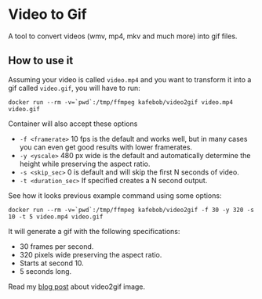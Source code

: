 # Video to Gif

A tool to convert videos (wmv, mp4, mkv and much more) into gif files.

## How to use it

Assuming your video is called `video.mp4` and you want to transform it into a gif called `video.gif`, you will have to run:

```
docker run --rm -v=`pwd`:/tmp/ffmpeg kafebob/video2gif video.mp4 video.gif
```

Container will also accept these options

* `-f <framerate>` 10 fps is the default and works well, but in many cases you can even get good results with lower framerates.
* `-y <yscale>` 480 px wide is the default and automatically determine the height while preserving the aspect ratio.
* `-s <skip_sec>` 0 is default and will skip the first N seconds of video.
* `-t <duration_sec>` If specified creates a N second output.

See how it looks previous example command using some options:

```
docker run --rm -v=`pwd`:/tmp/ffmpeg kafebob/video2gif -f 30 -y 320 -s 10 -t 5 video.mp4 video.gif
```

It will generate a gif with the following specifications:

* 30 frames per second.
* 320 pixels wide preserving the aspect ratio.
* Starts at second 10.
* 5 seconds long.

Read my [blog post](https://toub.es/2017/09/11/high-quality-gif-with-ffmpeg-and-docker/) about video2gif image.
